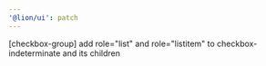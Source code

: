 ```yaml
---
'@lion/ui': patch
---
```


[checkbox-group] add role="list" and role="listitem" to checkbox-indeterminate and its children
